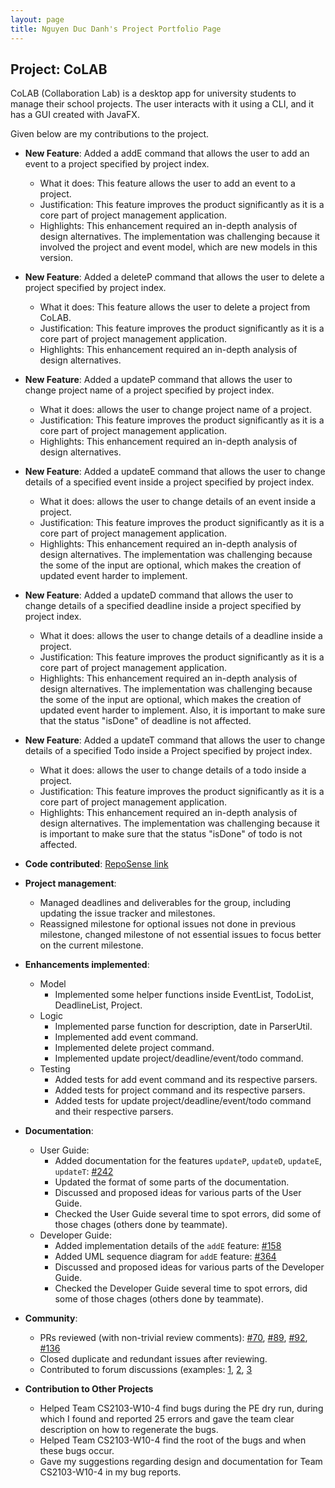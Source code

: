 ```yaml
---
layout: page
title: Nguyen Duc Danh's Project Portfolio Page
---
```


## Project: CoLAB

CoLAB (Collaboration Lab) is a desktop app for university students to manage their school projects. The user interacts with it using a CLI, and it has a GUI created with JavaFX.

Given below are my contributions to the project.

* **New Feature**: Added a addE command that allows the user to add an event to a project specified by project index.
  * What it does: This feature allows the user to add an event to a project.
  * Justification: This feature improves the product significantly as it is a core part of project management application.
  * Highlights: This enhancement required an in-depth analysis of design alternatives. The implementation was challenging because it involved the project and event model, which are new models in this version.

* **New Feature**: Added a deleteP command that allows the user to delete a project specified by project index.
  * What it does: This feature allows the user to delete a project from CoLAB.
  * Justification: This feature improves the product significantly as it is a core part of project management application.
  * Highlights: This enhancement required an in-depth analysis of design alternatives.

* **New Feature**: Added a updateP command that allows the user to change project name of a project specified by project index.
  * What it does: allows the user to change project name of a project.
  * Justification: This feature improves the product significantly as it is a core part of project management application.
  * Highlights: This enhancement required an in-depth analysis of design alternatives.

* **New Feature**: Added a updateE command that allows the user to change details of a specified event inside a project specified by project index.
  * What it does: allows the user to change details of an event inside a project.
  * Justification: This feature improves the product significantly as it is a core part of project management application.
  * Highlights: This enhancement required an in-depth analysis of design alternatives. The implementation was challenging because the some of the input are optional, which makes the creation of updated event harder to implement.

* **New Feature**: Added a updateD command that allows the user to change details of a specified deadline inside a project specified by project index.
  * What it does: allows the user to change details of a deadline inside a project.
  * Justification: This feature improves the product significantly as it is a core part of project management application.
  * Highlights: This enhancement required an in-depth analysis of design alternatives. The implementation was challenging because the some of the input are optional, which makes the creation of updated event harder to implement. Also, it is important to make sure that the status "isDone" of deadline is not affected.

* **New Feature**: Added a updateT command that allows the user to change details of a specified Todo inside a Project specified by project index.
  * What it does: allows the user to change details of a todo inside a project.
  * Justification: This feature improves the product significantly as it is a core part of project management application.
  * Highlights: This enhancement required an in-depth analysis of design alternatives. The implementation was challenging because it is important to make sure that the status "isDone" of todo is not affected.

* **Code contributed**: [RepoSense link](https://nus-cs2103-ay2021s2.github.io/tp-dashboard/?search=eriksen2411&sort=groupTitle&sortWithin=title&timeframe=commit&mergegroup=&groupSelect=groupByRepos&breakdown=false&since=2021-02-19&tabOpen=true&tabType=authorship&tabAuthor=Eriksen2411&tabRepo=AY2021S2-CS2103T-T11-2%2Ftp%5Bmaster%5D&authorshipIsMergeGroup=false&authorshipFileTypes=docs~functional-code~test-code&authorshipIsBinaryFileTypeChecked=false)

* **Project management**:
  * Managed deadlines and deliverables for the group, including updating the issue tracker and milestones.
  * Reassigned milestone for optional issues not done in previous milestone, changed milestone of not essential issues to focus better on the current milestone.

* **Enhancements implemented**:
  * Model
    * Implemented some helper functions inside EventList, TodoList, DeadlineList, Project.
  * Logic
    * Implemented parse function for description, date in ParserUtil.
    * Implemented add event command.
    * Implemented delete project command.
    * Implemented update project/deadline/event/todo command.
  * Testing
    * Added tests for add event command and its respective parsers.
    * Added tests for project command and its respective parsers.
    * Added tests for update project/deadline/event/todo command and their respective parsers.


* **Documentation**:
  * User Guide:
    * Added documentation for the features `updateP`, `updateD`, `updateE`, `updateT`: [\#242](https://github.com/AY2021S2-CS2103T-T11-2/tp/pull/242)
    * Updated the format of some parts of the documentation.
    * Discussed and proposed ideas for various parts of the User Guide.
    * Checked the User Guide several time to spot errors, did some of those chages (others done by teammate).
  * Developer Guide:
    * Added implementation details of the `addE` feature: [\#158](https://github.com/AY2021S2-CS2103T-T11-2/tp/pull/158)
    * Added UML sequence diagram for `addE` feature: [\#364](https://github.com/AY2021S2-CS2103T-T11-2/tp/pull/364)
    * Discussed and proposed ideas for various parts of the Developer Guide.
    * Checked the Developer Guide several time to spot errors, did some of those chages (others done by teammate).

* **Community**:
  * PRs reviewed (with non-trivial review comments): [\#70](https://github.com/AY2021S2-CS2103T-T11-2/tp/pull/70#discussion_r592522775), [\#89](https://github.com/AY2021S2-CS2103T-T11-2/tp/pull/89#discussion_r594836780), [\#92](https://github.com/AY2021S2-CS2103T-T11-2/tp/pull/92#discussion_r593797414), [\#136](https://github.com/AY2021S2-CS2103T-T11-2/tp/pull/136#discussion_r600474816)
  * Closed duplicate and redundant issues after reviewing.
  * Contributed to forum discussions (examples: [1](https://github.com/nus-cs2103-AY2021S2/forum/issues/23), [2](https://github.com/nus-cs2103-AY2021S2/forum/issues/260), [3](https://github.com/nus-cs2103-AY2021S2/forum/issues/108)

* **Contribution to Other Projects**
  * Helped Team CS2103-W10-4 find bugs during the PE dry run, during which I found and reported 25 errors and gave the team clear description on how to regenerate the bugs.
  * Helped Team CS2103-W10-4 find the root of the bugs and when these bugs occur.
  * Gave my suggestions regarding design and documentation for Team CS2103-W10-4 in my bug reports.
